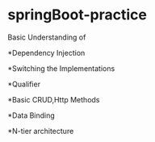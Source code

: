 # springBoot-practice

Basic Understanding of

*Dependency Injection

*Switching the Implementations

*Qualifier

*Basic CRUD,Http Methods

*Data Binding

*N-tier architecture

